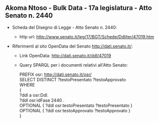## Akoma Ntoso - Bulk Data - 17a legislatura - Atto Senato n. 2440 ##

* Scheda del Disegno di Legge - Atto Senato n. 2440:
	* http url: http://www.senato.it/leg/17/BGT/Schede/Ddliter/47019.htm

* Riferimenti al sito OpenData del Senato http://dati.senato.it/:
	* Link OpenData: http://dati.senato.it/ddl/47019
	* Query SPARQL per i documenti relativi all'Atto Senato:

        PREFIX osr: <http://dati.senato.it/osr/>  
		SELECT DISTINCT ?testoPresentato ?testoApprovato  
		WHERE  
		{  
		    ?ddl a osr:Ddl.  
		    ?ddl osr:idFase 2440 .  
		    OPTIONAL { ?ddl osr:testoPresentato ?testoPresentato }  
		    OPTIONAL { ?ddl osr:testoApprovato ?testoApprovato }  
		}
		